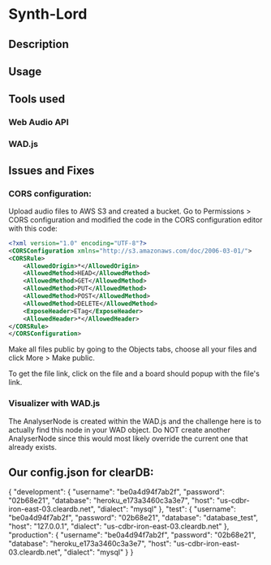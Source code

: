 # Synth-Lord

## Description


## Usage


## Tools used

### Web Audio API 


### WAD.js




## Issues and Fixes

### CORS configuration: 

Upload audio files to AWS S3 and created a bucket. Go to Permissions > CORS configuration and modified the code in the CORS configuration editor with this code:

```xml
<?xml version="1.0" encoding="UTF-8"?>
<CORSConfiguration xmlns="http://s3.amazonaws.com/doc/2006-03-01/">
<CORSRule>
    <AllowedOrigin>*</AllowedOrigin>
    <AllowedMethod>HEAD</AllowedMethod>
    <AllowedMethod>GET</AllowedMethod>
    <AllowedMethod>PUT</AllowedMethod>
    <AllowedMethod>POST</AllowedMethod>
    <AllowedMethod>DELETE</AllowedMethod>
    <ExposeHeader>ETag</ExposeHeader>
    <AllowedHeader>*</AllowedHeader>
</CORSRule>
</CORSConfiguration> 
```

Make all files public by going to the Objects tabs, choose all your files and click More > Make public.

To get the file link, click on the file and a board should popup with the file's link. 


### Visualizer with WAD.js 

The AnalyserNode is created within the WAD.js and the challenge here is to actually find this node in your WAD object. 
Do NOT create another AnalyserNode since this would most likely override the current one that already exists. 



## Our config.json for clearDB:

{
  "development": {
    "username": "be0a4d94f7ab2f",
    "password": "02b68e21",
    "database": "heroku_e173a3460c3a3e7",
    "host": "us-cdbr-iron-east-03.cleardb.net",
    "dialect": "mysql"
  },
  "test": {
    "username": "be0a4d94f7ab2f",
    "password": "02b68e21",
    "database": "database_test",
    "host": "127.0.0.1",
    "dialect": "us-cdbr-iron-east-03.cleardb.net"
  },
  "production": {
    "username": "be0a4d94f7ab2f",
    "password": "02b68e21",
    "database": "heroku_e173a3460c3a3e7",
    "host": "us-cdbr-iron-east-03.cleardb.net",
    "dialect": "mysql"
  }
}
